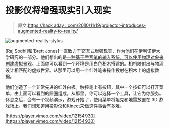 # 投影仪将增强现实引入现实

> 原文:[https://hack aday . com/2010/11/19/projector-introduces-augmented-reality-to-reality/](https://hackaday.com/2010/11/19/projector-introduces-augmented-reality-to-reality/)

![](../Images/cd745f2804a6bded47df04b846879de4.png "augmented-reality-stylus")

[Raj Sodhi]和[Brett Jones]一直致力于交互式增强现实，作为他们在伊利诺伊大学研究的一部分。他们想出的是[一种基于手写笔的输入系统，可以使用物理对象来创建虚拟景观](http://augmentedengineering.wordpress.com/2010/10/06/build-your-world-and-play-in-it/)。上面你可以看到一个环境是用白色积木搭建的。相机映射出与物理设计相匹配的虚拟世界。从那里可以用一个红外笔来操作投射在积木上的虚拟数据。

他们创造了一个非常先进的红外白板。触控笔上有按钮，其中一个按钮可以打开菜单，由上面可以看到的圆圈组成。从那里，你可以选择一个工具，让它为你服务。休息之后，会有一个视频演示，游戏开始了，使用菜单将坦克和地雷放置在 3D 游戏场上。我们想知道用投影仪和[Kinect](http://hackaday.com/2010/11/11/open-source-kinect-contest-has-been-won/)来做这件事会有多难。

[https://player.vimeo.com/video/12154930](https://player.vimeo.com/video/12154930)